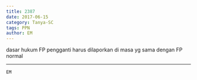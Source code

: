 ```yaml
---
title: 2387
date: 2017-06-15
category: Tanya-SC
tags: PPN
author: EM
---
```


dasar hukum FP pengganti harus dilaporkan di masa yg sama dengan FP normal

---



`EM`
